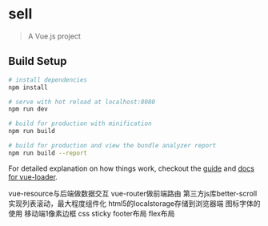 # sell

> A Vue.js project

## Build Setup

``` bash
# install dependencies
npm install

# serve with hot reload at localhost:8080
npm run dev

# build for production with minification
npm run build

# build for production and view the bundle analyzer report
npm run build --report
```

For detailed explanation on how things work, checkout the [guide](http://vuejs-templates.github.io/webpack/) and [docs for vue-loader](http://vuejs.github.io/vue-loader).


vue-resource与后端做数据交互
vue-router做前端路由
第三方js库better-scroll实现列表滚动，最大程度组件化
html5的localstorage存储到浏览器端
图标字体的使用
移动端1像素边框
css sticky footer布局
flex布局